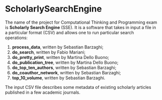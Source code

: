 # ScholarlySearchEngine

The name of the project for Computational Thinking and Programming exam is <strong>Scholarly Search Engine</strong> (SSE). It is a software that takes in input a file in a particular format (CSV) and allows one to run particular search operations:

<ol>
  <li><strong>process_data</strong>, written by Sebastian Barzaghi;</li>
  <li><strong>do_search</strong>, written by Fabio Mariani;</li>
  <li><strong>do_pretty_print</strong>, written by Martina Dello Buono;</li>
  <li><strong>do_publication_tree</strong>, written by Martina Dello Buono;</li>
  <li><strong>do_top_ten_authors</strong>, written by Sebastian Barzaghi;</li>
  <li><strong>do_coauthor_network</strong>, written by Sebastian Barzaghi;</li>
  <li><strong>top_10_volume</strong>, written by Sebastian Barzaghi.</li>
</ol>

The input CSV file describes some metadata of existing scholarly articles published in a few academic journals.
